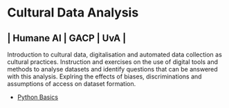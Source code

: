 # Cultural Data Analysis 
## | Humane AI | GACP | UvA |

Introduction to cultural data, digitalisation and automated data collection as cultural practices. Instruction and exercises on the use of digital tools and methods to analyse datasets and identify questions that can be answered with this analysis. Explring the effects of biases, discriminations and assumptions of access on dataset formation. 

- [Python Basics](https://colab.research.google.com/github/jazoza/cultural-data-analysis/blob/main/01_CDA_intro_python.ipynb)
